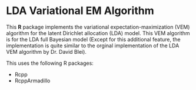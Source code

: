 # LDA Variational EM Algorithm 

This **R** package implements the variational expectation-maximization (VEM) algorithm for the latent Dirichlet allocation (LDA) model. This VEM algorithm is for the LDA full Bayesian model (Except for this additional feature, the implementation is quite similar to the orginal implementation of the LDA VEM algorithm by Dr. David Blei). 

This uses the following R packages: 

* Rcpp 
* RcppArmadillo 

